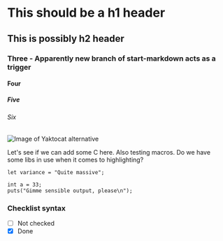 # This should be a h1 header
## This is possibly h2 header
### Three - Apparently new branch of start-markdown acts as a trigger
#### Four
##### Five
###### Six


![Image of Yaktocat alternative](https://octodex.github.com/images/yaktocat.png "Primary text")


<p>
  Let's see if we can add some C here. Also testing macros. Do we have some libs in use when it comes to highlighting?
</p>

```
let variance = "Quite massive";
```

``` clike
int a = 33;
puts("Gimme sensible output, please\n");
```

<!--
<div>
  ```
  let anotherVar = "Now inside a div in md. This fails";
  ```
</div>
-->

### Checklist syntax
- [ ] Not checked
- [x] Done
